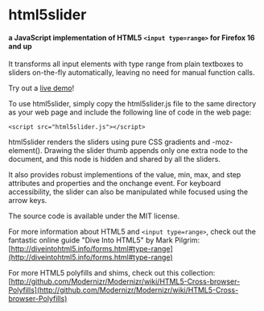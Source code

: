 html5slider
=========

#### a JavaScript implementation of HTML5 `<input type=range>` for Firefox 16 and up

It transforms all input elements with type range from plain textboxes to sliders
on-the-fly automatically, leaving no need for manual function calls.

Try out a [live demo](http://frankyan.com/labs/html5slider/)!

To use html5slider, simply copy the html5slider.js file to the same directory as
your web page and include the following line of code in the web page:

`<script src="html5slider.js"></script>`

html5slider renders the sliders using pure CSS gradients and -moz-element().
Drawing the slider thumb appends only one extra node to the document, and this
node is hidden and shared by all the sliders.

It also provides robust implementions of the value, min, max, and step
attributes and properties and the onchange event. For keyboard accessibility,
the slider can also be manipulated while focused using the arrow keys.

The source code is available under the MIT license.

For more information about HTML5 and `<input type=range>`, check out the
fantastic online guide "Dive Into HTML5" by Mark Pilgrim:
[http://diveintohtml5.info/forms.html#type-range](http://diveintohtml5.info/forms.html#type-range)

For more HTML5 polyfills and shims, check out this collection:
[http://github.com/Modernizr/Modernizr/wiki/HTML5-Cross-browser-Polyfills](http://github.com/Modernizr/Modernizr/wiki/HTML5-Cross-browser-Polyfills)
